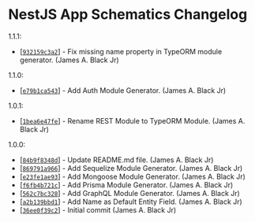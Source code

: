 # NestJS App Schematics Changelog

1.1.1:

* [[`932159c3a2`](https://github.com/jamesblackjr/nestjs-app-schematics/commit/932159c3a2)] - Fix missing name property in TypeORM module generator. (James A. Black Jr)

1.1.0:

* [[`e79b1ca543`](https://github.com/jamesblackjr/nestjs-app-schematics/commit/e79b1ca543)] - Add Auth Module Generator. (James A. Black Jr)

1.0.1:

* [[`1bea6e47fe`](https://github.com/jamesblackjr/nestjs-app-schematics/commit/1bea6e47fe)] - Rename REST Module to TypeORM Module. (James A. Black Jr)

1.0.0:

* [[`84b9f8348d`](https://github.com/jamesblackjr/nestjs-app-schematics/commit/84b9f8348d)] - Update README.md file. (James A. Black Jr)
* [[`869791a966`](https://github.com/jamesblackjr/nestjs-app-schematics/commit/869791a966)] - Add Sequelize Module Generator. (James A. Black Jr)
* [[`e23fe1ae93`](https://github.com/jamesblackjr/nestjs-app-schematics/commit/e23fe1ae93)] - Add Mongoose Module Generator. (James A. Black Jr)
* [[`f6fb4b721c`](https://github.com/jamesblackjr/nestjs-app-schematics/commit/f6fb4b721c)] - Add Prisma Module Generator. (James A. Black Jr)
* [[`562c7bc328`](https://github.com/jamesblackjr/nestjs-app-schematics/commit/562c7bc328)] - Add GraphQL Module Generator. (James A. Black Jr)
* [[`a2b139bbd1`](https://github.com/jamesblackjr/nestjs-app-schematics/commit/a2b139bbd1)] - Add Name as Default Entity Field. (James A. Black Jr)
* [[`36ee0f39c2`](https://github.com/jamesblackjr/nestjs-app-schematics/commit/36ee0f39c2)] - Initial commit (James A. Black Jr)
